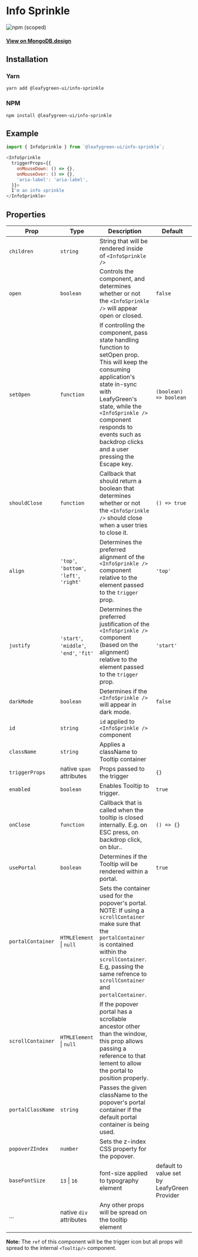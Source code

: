 # Info Sprinkle

![npm (scoped)](https://img.shields.io/npm/v/@leafygreen-ui/info-sprinkle.svg)

#### [View on MongoDB.design](https://www.mongodb.design/component/info-sprinkle/example/)

## Installation

### Yarn

```shell
yarn add @leafygreen-ui/info-sprinkle
```

### NPM

```shell
npm install @leafygreen-ui/info-sprinkle
```

## Example

```js
import { InfoSprinkle } from `@leafygreen-ui/info-sprinkle`;

<InfoSprinkle
  triggerProps={{
    onMouseDown: () => {},
    onMouseOver: () => {},
    'aria-label': 'aria-label',
  }}>
  I'm an info sprinkle
</InfoSprinkle>
```

## Properties

| Prop              | Type                                     | Description                                                                                                                                                                                                                                                                         | Default                                     |
| ----------------- | ---------------------------------------- | ----------------------------------------------------------------------------------------------------------------------------------------------------------------------------------------------------------------------------------------------------------------------------------- | ------------------------------------------- |
| `children`        | `string`                                 | String that will be rendered inside of `<InfoSprinkle />`                                                                                                                                                                                                                           |                                             |
| `open`            | `boolean`                                | Controls the component, and determines whether or not the `<InfoSprinkle />` will appear open or closed.                                                                                                                                                                            | `false`                                     |
| `setOpen`         | `function`                               | If controlling the component, pass state handling function to setOpen prop. This will keep the consuming application's state in-sync with LeafyGreen's state, while the `<InfoSprinkle />` component responds to events such as backdrop clicks and a user pressing the Escape key. | `(boolean) => boolean`                      |
| `shouldClose`     | `function`                               | Callback that should return a boolean that determines whether or not the `<InfoSprinkle />` should close when a user tries to close it.                                                                                                                                             | `() => true`                                |
| `align`           | `'top'`, `'bottom'`, `'left'`, `'right'` | Determines the preferred alignment of the `<InfoSprinkle />` component relative to the element passed to the `trigger` prop.                                                                                                                                                        | `'top'`                                     |
| `justify`         | `'start'`, `'middle'`, `'end'`, `'fit'`  | Determines the preferred justification of the `<InfoSprinkle />` component (based on the alignment) relative to the element passed to the `trigger` prop.                                                                                                                           | `'start'`                                   |
| `darkMode`        | `boolean`                                | Determines if the `<InfoSprinkle />` will appear in dark mode.                                                                                                                                                                                                                      | `false`                                     |
| `id`              | `string`                                 | `id` applied to `<InfoSprinkle />` component                                                                                                                                                                                                                                        |                                             |
| `className`       | `string`                                 | Applies a className to Tooltip container                                                                                                                                                                                                                                            |                                             |
| `triggerProps`    | native `span` attributes                 | Props passed to the trigger                                                                                                                                                                                                                                                         | `{}`                                        |
| `enabled`         | `boolean`                                | Enables Tooltip to trigger.                                                                                                                                                                                                                                                         | `true`                                      |
| `onClose`         | `function`                               | Callback that is called when the tooltip is closed internally. E.g. on ESC press, on backdrop click, on blur..                                                                                                                                                                      | `() => {}`                                  |
| `usePortal`       | `boolean`                                | Determines if the Tooltip will be rendered within a portal.                                                                                                                                                                                                                         | `true`                                      |
| `portalContainer` | `HTMLElement` \| `null`                  | Sets the container used for the popover's portal. NOTE: If using a `scrollContainer` make sure that the `portalContainer` is contained within the `scrollContainer`. E.g, passing the same refrence to `scrollContainer` and `portalContainer`.                                     |                                             |
| `scrollContainer` | `HTMLElement` \| `null`                  | If the popover portal has a scrollable ancestor other than the window, this prop allows passing a reference to that lement to allow the portal to position properly.                                                                                                                |                                             |
| `portalClassName` | `string`                                 | Passes the given className to the popover's portal container if the default portal container is being used.                                                                                                                                                                         |                                             |
| `popoverZIndex`   | `number`                                 | Sets the z-index CSS property for the popover.                                                                                                                                                                                                                                      |                                             |
| `baseFontSize`    | `13` \| `16`                             | font-size applied to typography element                                                                                                                                                                                                                                             | default to value set by LeafyGreen Provider |
| ...               | native `div` attributes                  | Any other props will be spread on the tooltip element                                                                                                                                                                                                                               |                                             |

**Note:** The `ref` of this component will be the trigger icon but all props will spread to the internal `<Tooltip/>` component.
